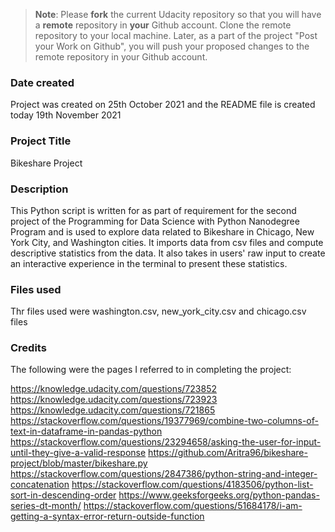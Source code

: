 >**Note**: Please **fork** the current Udacity repository so that you will have a **remote** repository in **your** Github account. Clone the remote repository to your local machine. Later, as a part of the project "Post your Work on Github", you will push your proposed changes to the remote repository in your Github account.

### Date created
Project was created on 25th October 2021 and the README file is created today 19th November 2021

### Project Title
Bikeshare Project

### Description
This Python script is written for as part of requirement for the second project of the Programming for Data Science with Python Nanodegree Program and is used to explore data related to Bikeshare in Chicago, New York City, and Washington cities. 
It imports data from csv files and compute descriptive statistics from the data. It also takes in users' raw input to create an interactive experience in the terminal to present these statistics.


### Files used
Thr files used were washington.csv, new_york_city.csv and chicago.csv files

### Credits
The following were the pages I referred to in completing the project:

https://knowledge.udacity.com/questions/723852
https://knowledge.udacity.com/questions/723923
https://knowledge.udacity.com/questions/721865
https://stackoverflow.com/questions/19377969/combine-two-columns-of-text-in-dataframe-in-pandas-python
https://stackoverflow.com/questions/23294658/asking-the-user-for-input-until-they-give-a-valid-response
https://github.com/Aritra96/bikeshare-project/blob/master/bikeshare.py
https://stackoverflow.com/questions/2847386/python-string-and-integer-concatenation
https://stackoverflow.com/questions/4183506/python-list-sort-in-descending-order
https://www.geeksforgeeks.org/python-pandas-series-dt-month/
https://stackoverflow.com/questions/51684178/i-am-getting-a-syntax-error-return-outside-function


